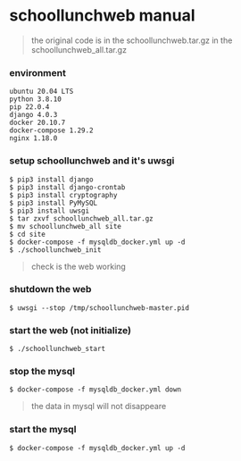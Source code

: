 # schoollunchweb manual

> the original code is in the schoollunchweb.tar.gz in the schoollunchweb_all.tar.gz

### environment
`ubuntu 20.04 LTS`<br>
`python 3.8.10`<br>
`pip 22.0.4`<br>
`django 4.0.3`<br>
`docker 20.10.7`<br>
`docker-compose 1.29.2`<br>
`nginx 1.18.0`<br>

### setup schoollunchweb and it's uwsgi
`$ pip3 install django`<br>
`$ pip3 install django-crontab`<br>
`$ pip3 install cryptography`<br>
`$ pip3 install PyMySQL`<br>
`$ pip3 install uwsgi`<br>
`$ tar zxvf schoollunchweb_all.tar.gz`<br>
`$ mv schoollunchweb_all site`<br>
`$ cd site`<br>
`$ docker-compose -f mysqldb_docker.yml up -d`<br>
`$ ./schoollunchweb_init`<br>
> check is the web working

### shutdown the web
`$ uwsgi --stop /tmp/schoollunchweb-master.pid`<br>

### start the web (not initialize)
`$ ./schoollunchweb_start`

### stop the mysql
`$ docker-compose -f mysqldb_docker.yml down`<br>
> the data in mysql will not disappeare

### start the mysql
`$ docker-compose -f mysqldb_docker.yml up -d`<br>
